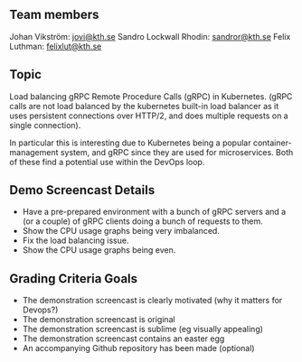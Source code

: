 ## Team members
Johan Vikström: jovi@kth.se
Sandro Lockwall Rhodin: sandror@kth.se 
Felix Luthman: felixlut@kth.se 

## Topic
Load balancing gRPC Remote Procedure Calls (gRPC) in Kubernetes. (gRPC calls are not load balanced by the kubernetes built-in load balancer as it uses persistent connections over HTTP/2, and does multiple requests on a single connection).

In particular this is interesting due to Kubernetes being a popular container-management system, and gRPC since they are used for microservices. Both of these find a potential use within the DevOps loop. 

## Demo Screencast Details
- Have a pre-prepared environment with a bunch of gRPC servers and a (or a couple) of gRPC clients doing a bunch of requests to them.
- Show the CPU usage graphs being very imbalanced.
- Fix the load balancing issue.
- Show the CPU usage graphs being even.

## Grading Criteria Goals
- The demonstration screencast is clearly motivated (why it matters for Devops?)    
- The demonstration screencast is original
- The demonstration screencast is sublime (eg visually appealing)    
- The demonstration screencast contains an easter egg
- An accompanying Github repository has been made (optional)